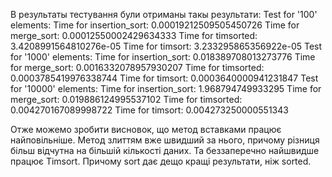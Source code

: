 В результаты тестування були отриманы такы результати:
Test for '100' elements:
Time for insertion_sort: 0.00019212509505450726
Time for merge_sort: 0.00012550002429634333
Time for timsorted: 3.4208991564810276e-05
Time for timsort: 3.233295865356922e-05
Test for '1000' elements:
Time for insertion_sort: 0.018389708013273776
Time for merge_sort: 0.0016332078957930207
Time for timsorted: 0.0003785419976338744
Time for timsort: 0.0003640000941231847
Test for '10000' elements:
Time for insertion_sort: 1.968794749933295
Time for merge_sort: 0.019886124995537102
Time for timsorted: 0.004270167089998722
Time for timsort: 0.004273250000551343

Отже можемо зробити висновок, що метод вставками працює найповільніше. Метод злиттям вже швидший за нього, причому різниця більш відчутна на більшій кількості даних. Та беззаперечно найшвидше працює Timsort. Причому sort дає дещо кращі результати, ніж sorted.